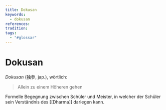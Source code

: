 ```yaml
---
title: Dokusan
keywords:
  - dokusan
references: 
tradition: 
tags:
  - "#glossar"
---
```

# Dokusan

_Dokusan_ (独參, jap.), wörtlich:
> Allein zu einem Höheren gehen

Formelle Begegnung zwischen Schüler und Meister, in welcher der Schüler sein Verständnis des [[Dharma]] darlegen kann.